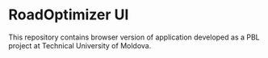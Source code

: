 # RoadOptimizer UI

This repository contains browser version of application developed as a PBL project at Technical University of Moldova.
